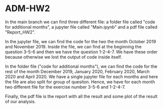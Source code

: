 # ADM-HW2

In the main branch we can find three different file: a folder file called "code for additional months", a jupyter file called "Main.ipynb" and a pdf file called "Report_HW2".

In the jupyter file, we can find the code for the two the month October 2019 and November 2019. Inside the file, we can find at the beginning the question 3-5-6 and then we have the question 1-2-4-7. We have these order because otherwise we lost the output of code inside itself.

In the folder file ("code for additional months"), we can find the code for the rest of the month December 2019, January 2020, February 2020, March 2020 and April 2020. We have a single jupyter file for each months and here the file are also split for group of quesiton. Hence, we have for each month two different file for the exercise number 3-5-6 and 1-2-4-7.

Finally, the pdf file is the report with all the result and some plot of the result of our analysis.
